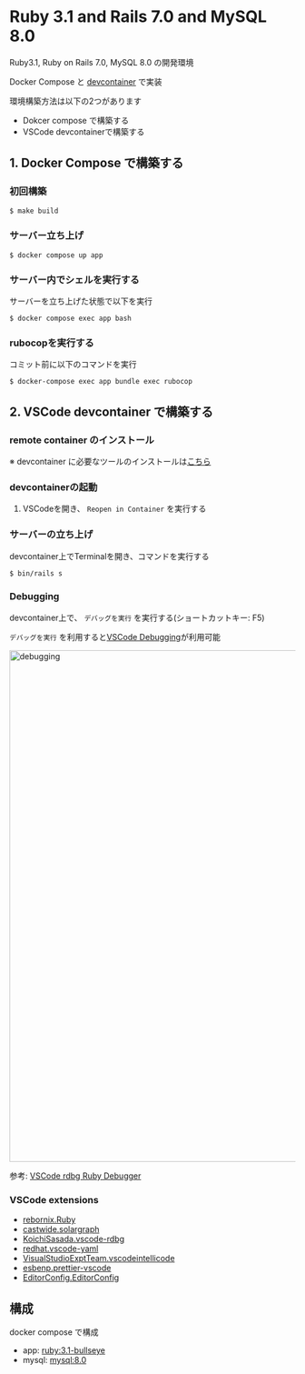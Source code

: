 # Ruby 3.1 and Rails 7.0 and MySQL 8.0

Ruby3.1, Ruby on Rails 7.0, MySQL 8.0 の開発環境

Docker Compose と [devcontainer](https://code.visualstudio.com/docs/remote/containers) で実装


環境構築方法は以下の2つがあります
- Dokcer compose で構築する
- VSCode devcontainerで構築する


## 1. Docker Compose で構築する

### 初回構築
```bash
$ make build
```

### サーバー立ち上げ
```
$ docker compose up app
```

### サーバー内でシェルを実行する
サーバーを立ち上げた状態で以下を実行
```
$ docker compose exec app bash
```

### rubocopを実行する
コミット前に以下のコマンドを実行
```
$ docker-compose exec app bundle exec rubocop
```

## 2. VSCode devcontainer で構築する

### remote container のインストール
※ devcontainer に必要なツールのインストールは[こちら](https://code.visualstudio.com/docs/remote/containers#_installation)


### devcontainerの起動

1. VSCodeを開き、 `Reopen in Container` を実行する

### サーバーの立ち上げ
devcontainer上でTerminalを開き、コマンドを実行する
```bash
$ bin/rails s
```

### Debugging
devcontainer上で、 `デバッグを実行` を実行する(ショートカットキー: F5)

`デバッグを実行` を利用すると[VSCode Debugging](https://code.visualstudio.com/docs/editor/debugging)が利用可能

<img width="900" alt="debugging" src="https://user-images.githubusercontent.com/1701108/189269013-1c9c8e8e-f6df-4cc1-b695-4fc9130d85a2.png">

参考: [VSCode rdbg Ruby Debugger](https://marketplace.visualstudio.com/items?itemName=KoichiSasada.vscode-rdbg)


### VSCode extensions

- [rebornix.Ruby](https://marketplace.visualstudio.com/items?itemName=rebornix.Ruby)
- [castwide.solargraph](https://marketplace.visualstudio.com/items?itemName=castwide.solargraph)
- [KoichiSasada.vscode-rdbg](https://marketplace.visualstudio.com/items?itemName=KoichiSasada.vscode-rdbg)
- [redhat.vscode-yaml](https://marketplace.visualstudio.com/items?itemName=redhat.vscode-yaml)
- [VisualStudioExptTeam.vscodeintellicode](https://marketplace.visualstudio.com/items?itemName=VisualStudioExptTeam.vscodeintellicode)
- [esbenp.prettier-vscode](https://marketplace.visualstudio.com/items?itemName=esbenp.prettier-vscode)
- [EditorConfig.EditorConfig](https://marketplace.visualstudio.com/items?itemName=EditorConfig.EditorConfig)

## 構成

docker compose で構成

- app: [ruby:3.1-bullseye](https://hub.docker.com/_/ruby)
- mysql: [mysql:8.0](https://hub.docker.com/_/mysql)
